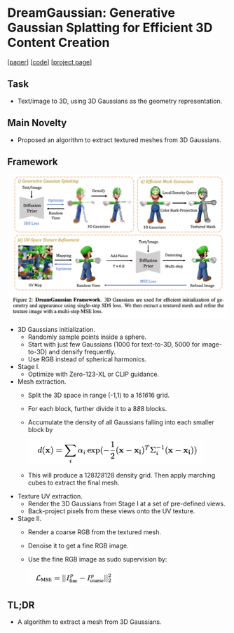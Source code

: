 # DreamGaussian: Generative Gaussian Splatting for Efficient 3D Content Creation
[[paper](https://arxiv.org/abs/2309.16653)] [[code](https://github.com/dreamgaussian/dreamgaussian)] [[project page](https://dreamgaussian.github.io/)]

## Task
- Text/image to 3D, using 3D Gaussians as the geometry representation.

## Main Novelty
- Proposed an algorithm to extract textured meshes from 3D Gaussians.

## Framework

<img src='./framework.png' width='800'>

- 3D Gaussians initialization.
  - Randomly sample points inside a sphere.
  - Start with just few Gaussians (1000 for text-to-3D, 5000 for image-to-3D) and densify frequently.
  - Use RGB instead of spherical harmonics.
- Stage I.
  - Optimize with Zero-123-XL or CLIP guidance.
- Mesh extraction.
  - Split the 3D space in range (-1,1) to a 16*16*16 grid.
  - For each block, further divide it to a 8*8*8 blocks.
  - Accumulate the density of all Gaussians falling into each smaller block by

    <img src='./eq_density.png' width='400'>

  - This will produce a 128*128*128 density grid. Then apply marching cubes to extract the final mesh.
- Texture UV extraction.
  - Render the 3D Gaussians from Stage I at a set of pre-defined views.
  - Back-project pixels from these views onto the UV texture.
- Stage II.
  - Render a coarse RGB from the textured mesh.
  - Denoise it to get a fine RGB image.
  - Use the fine RGB image as sudo supervision by:

    <img src='./eq_mse.png' width='200'>

## TL;DR
- A algorithm to extract a mesh from 3D Gaussians.
  
